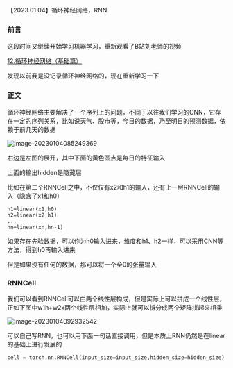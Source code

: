 【2023.01.04】循环神经网络，RNN

### 前言

这段时间又继续开始学习机器学习，重新观看了B站刘老师的视频

[12.循环神经网络（基础篇）](https://www.bilibili.com/video/BV1Y7411d7Ys?p=12&vd_source=d3b20de6fd728a6822df14fa2e26ef8c)

发现以前我是没记录循环神经网络的，现在重新学习一下

### 正文

循环神经网络主要解决了一个序列上的问题，不同于以往我们学习的CNN，它存在一定的序列关系，比如说天气、股市等，今日的数据，乃至明日的预测数据，依赖于前几天的数据

![image-20230104085249369](https://i0.hdslb.com/bfs/album/db9b85f807d3be1c334c1a7adfd49a4514a1a079.png)

右边是左图的展开，其中下面的黄色圆点是每日的特征输入

上面的输出hidden是隐藏层

比如在第二个RNNCell之中，不仅仅有x2和h1的输入，还有上一层RNNCell的输入（隐含了x1和h0）

```
h1=linear(x1,h0)
h2=linear(x2,h1)
...
hn=linear(xn,hn-1)
```

如果存在先验数据，可以作为h0输入进来，维度和h1、h2一样，可以采用CNN等方法，得到h0再输入进来

但是如果没有任何的数据，那可以将一个全0的张量输入

### RNNCell

我们可以看到RNNCell可以由两个线性层构成，但是实际上可以拼成一个线性层，正如下图中w1h+w2x两个线性层相加，实际上就可以拆分成两个矩阵拼起来相乘

![image-20230104092932542](https://i0.hdslb.com/bfs/album/3a1d35ec8bbe70090bd271663bbd52a3ade264d1.png)

可以自己写RNN，也可以用下面一句话直接调用，但是本质上RNN仍然是在linear的基础上进行发展的

```python
cell = torch.nn.RNNCell(input_size=input_size,hidden_size=hidden_size)
```

